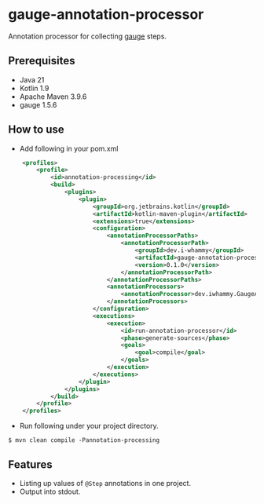 # gauge-annotation-processor
Annotation processor for collecting [gauge](https://gauge.org/) steps.

## Prerequisites
- Java 21
- Kotlin 1.9
- Apache Maven 3.9.6
- gauge 1.5.6

## How to use
- Add following in your pom.xml
```xml
    <profiles>
        <profile>
            <id>annotation-processing</id>
            <build>
                <plugins>
                    <plugin>
                        <groupId>org.jetbrains.kotlin</groupId>
                        <artifactId>kotlin-maven-plugin</artifactId>
                        <extensions>true</extensions>
                        <configuration>
                            <annotationProcessorPaths>
                                <annotationProcessorPath>
                                    <groupId>dev.i-whammy</groupId>
                                    <artifactId>gauge-annotation-processor</artifactId>
                                    <version>0.1.0</version>
                                </annotationProcessorPath>
                            </annotationProcessorPaths>
                            <annotationProcessors>
                                <annotationProcessor>dev.iwhammy.GaugeAnnotationProcessor</annotationProcessor>
                            </annotationProcessors>
                        </configuration>
                        <executions>
                            <execution>
                                <id>run-annotation-processor</id>
                                <phase>generate-sources</phase>
                                <goals>
                                    <goal>compile</goal>
                                </goals>
                            </execution>
                        </executions>
                    </plugin>
                </plugins>
            </build>
        </profile>
    </profiles>
```
- Run following under your project directory.
```shell
$ mvn clean compile -Pannotation-processing
```

## Features
- Listing up values of `@Step` annotations in one project.
- Output into stdout.